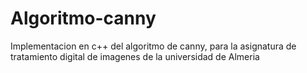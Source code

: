 # Algoritmo-canny
Implementacion en c++ del algoritmo de canny, para la asignatura de tratamiento digital de imagenes de la universidad de Almeria
